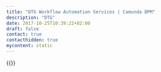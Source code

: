 ```yaml
---
title: "DTG Workflow Automation Services | Camunda BPM"
description: "DTG"
date: 2017-10-25T10:39:22+02:00
draft: false
contact: true
contacthidden: true
mycontent: static
---
```

{{<partner-single
company="DTG"
type="si"
website="http://dtg.technology"
countrycode="ru"
city="Moscow"
description="Digital Transformation Group - integrator for Digital Ecosystems. Part of LANIT group."
siregion="emea"
level="basic"
logo="//images.ctfassets.net/vpidbgnakfvf/6gk00gWLggTowk826sRCqN/ae58f5fee968afe2928a60d612d405be/dtg_logo.jpeg">}}
